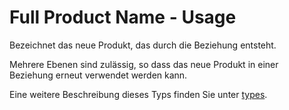 # Full Product Name - Usage

Bezeichnet das neue Produkt, das durch die Beziehung entsteht.

Mehrere Ebenen sind zulässig, so dass das neue Produkt in einer Beziehung erneut verwendet werden kann.

Eine weitere Beschreibung dieses Typs finden Sie unter [types](types/full_product_name-usage.de.md).
